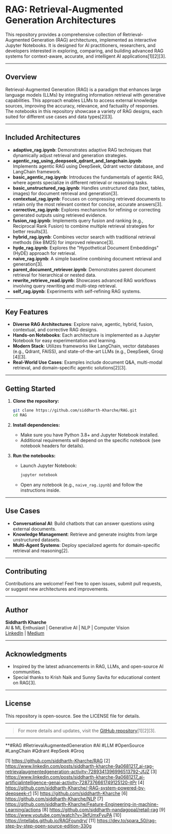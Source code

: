 # RAG: Retrieval-Augmented Generation Architectures

This repository provides a comprehensive collection of Retrieval-Augmented Generation (RAG) architectures, implemented as interactive Jupyter Notebooks. It is designed for AI practitioners, researchers, and developers interested in exploring, comparing, and building advanced RAG systems for context-aware, accurate, and intelligent AI applications[1][2][3].

---

## **Overview**

Retrieval-Augmented Generation (RAG) is a paradigm that enhances large language models (LLMs) by integrating information retrieval with generative capabilities. This approach enables LLMs to access external knowledge sources, improving the accuracy, relevance, and factuality of responses. The notebooks in this repository showcase a variety of RAG designs, each suited for different use cases and data types[2][3].

---

## **Included Architectures**

- **adaptive_rag.ipynb**: Demonstrates adaptive RAG techniques that dynamically adjust retrieval and generation strategies.
- **agentic_rag_using_deepseek_qdrant_and_langchain.ipynb**: Implements agentic RAG using DeepSeek, Qdrant vector database, and LangChain framework.
- **basic_agentic_rag.ipynb**: Introduces the fundamentals of agentic RAG, where agents specialize in different retrieval or reasoning tasks.
- **basic_unstructured_rag.ipynb**: Handles unstructured data (text, tables, images) for document retrieval and generation[3].
- **contextual_rag.ipynb**: Focuses on compressing retrieved documents to retain only the most relevant context for concise, accurate answers[3].
- **corrective_rag.ipynb**: Explores mechanisms for refining or correcting generated outputs using retrieved evidence.
- **fusion_rag.ipynb**: Implements query fusion and ranking (e.g., Reciprocal Rank Fusion) to combine multiple retrieval strategies for better results[3].
- **hybrid_rag.ipynb**: Combines vector search with traditional retrieval methods (like BM25) for improved relevance[3].
- **hyde_rag.ipynb**: Explores the "Hypothetical Document Embeddings" (HyDE) approach for retrieval.
- **naive_rag.ipynb**: A simple baseline combining document retrieval and generation[3].
- **parent_document_retriever.ipynb**: Demonstrates parent document retrieval for hierarchical or nested data.
- **rewrite_retrieve_read.ipynb**: Showcases advanced RAG workflows involving query rewriting and multi-step retrieval.
- **self_rag.ipynb**: Experiments with self-refining RAG systems.

---

## **Key Features**

- **Diverse RAG Architectures**: Explore naive, agentic, hybrid, fusion, contextual, and corrective RAG designs.
- **Hands-on Notebooks**: Each architecture is implemented as a Jupyter Notebook for easy experimentation and learning.
- **Modern Stack**: Utilizes frameworks like LangChain, vector databases (e.g., Qdrant, FAISS), and state-of-the-art LLMs (e.g., DeepSeek, Groq)[4][3].
- **Real-World Use Cases**: Examples include document Q&A, multi-modal retrieval, and domain-specific agentic solutions[2][3].

---

## **Getting Started**

1. **Clone the repository:**
   ```bash
   git clone https://github.com/siddharth-Kharche/RAG.git
   cd RAG
   ```
2. **Install dependencies:**
   - Make sure you have Python 3.8+ and Jupyter Notebook installed.
   - Additional requirements will depend on the specific notebook (see notebook headers for details).

3. **Run the notebooks:**
   - Launch Jupyter Notebook:
     ```bash
     jupyter notebook
     ```
   - Open any notebook (e.g., `naive_rag.ipynb`) and follow the instructions inside.

---

## **Use Cases**

- **Conversational AI**: Build chatbots that can answer questions using external documents.
- **Knowledge Management**: Retrieve and generate insights from large unstructured datasets.
- **Multi-Agent Systems**: Deploy specialized agents for domain-specific retrieval and reasoning[2].

---

## **Contributing**

Contributions are welcome! Feel free to open issues, submit pull requests, or suggest new architectures and improvements.

---

## **Author**

**Siddharth Kharche**  
AI & ML Enthusiast | Generative AI | NLP | Computer Vision  
[LinkedIn](https://www.linkedin.com/in/siddharth-kharche-9a0681217) | [Medium](https://medium.com/@siddharthkharche)

---

## **Acknowledgments**

- Inspired by the latest advancements in RAG, LLMs, and open-source AI communities.
- Special thanks to Krish Naik and Sunny Savita for educational content on RAG[3].

---

## **License**

This repository is open-source. See the LICENSE file for details.

---

> For more details and updates, visit the [GitHub repository](https://github.com/siddharth-Kharche/RAG)[1][2][3].

---

**#RAG #RetrievalAugmentedGeneration #AI #LLM #OpenSource #LangChain #Qdrant #epSeek #Groq

[1] https://github.com/siddharth-Kharche/RAG
[2] https://www.linkedin.com/posts/siddharth-kharche-9a0681217_ai-rag-retrievalaugmentedgeneration-activity-7289341396996513792-JfJZ
[3] https://www.linkedin.com/posts/siddharth-kharche-9a0681217_ai-artificialintelligence-genai-activity-7287376661749125120-jtPr
[4] https://github.com/siddharth-Kharche/-RAG-system-powered-by-deepseek-r1
[5] https://github.com/siddharth-Kharche
[6] https://github.com/siddharth-Kharche/NLP
[7] https://github.com/siddharth-Kharche/Feature-Engineering-in-machine-Learning/actions
[8] https://github.com/siddharth-nandagopal/retail-rag
[9] https://www.youtube.com/watch?v=3kfUmxFyuPA
[10] https://intellabs.github.io/RAGFoundry/
[11] https://dev.to/spara_50/rag-step-by-step-open-source-edition-330g
